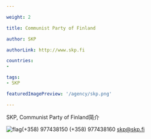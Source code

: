 ```yaml
---

weight: 2

title: Communist Party of Finland

author: SKP

authorLink: http://www.skp.fi 

countries: 
- 

tags: 
- SKP

featuredImagePreview: '/agency/skp.png'

---
```


SKP, Communist Party of Finland简介 

<!--more-->

![flag](/agency/skp.png)(+358) 977438150 (+358) 977438160 skp@skp.fi